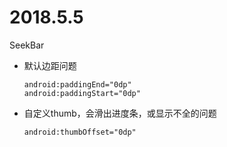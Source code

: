 # 2018.5.5

SeekBar

- 默认边距问题

	```
	android:paddingEnd="0dp"
	android:paddingStart="0dp"
	``` 

- 自定义thumb，会滑出进度条，或显示不全的问题

	```
	android:thumbOffset="0dp"
	```
